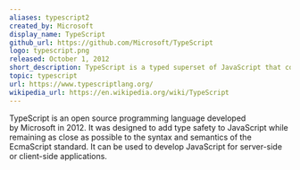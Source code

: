 ```yaml
---
aliases: typescript2
created_by: Microsoft
display_name: TypeScript
github_url: https://github.com/Microsoft/TypeScript
logo: typescript.png
released: October 1, 2012
short_description: TypeScript is a typed superset of JavaScript that compiles to plain JavaScript.
topic: typescript
url: https://www.typescriptlang.org/
wikipedia_url: https://en.wikipedia.org/wiki/TypeScript
---
```

TypeScript is an open source programming language developed by Microsoft in 2012. It was designed to add type safety to JavaScript while remaining as close as possible to the syntax and semantics of the EcmaScript standard. It can be used to develop JavaScript for server-side or client-side applications.
